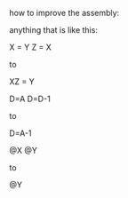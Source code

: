 how to improve the assembly:

anything that is like this:

X = Y
Z = X

to

XZ = Y

D=A
D=D-1

to 

D=A-1

@X
@Y

to

@Y
